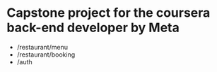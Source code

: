 # Capstone project for the coursera back-end developer by Meta
- /restaurant/menu
- /restaurant/booking
- /auth